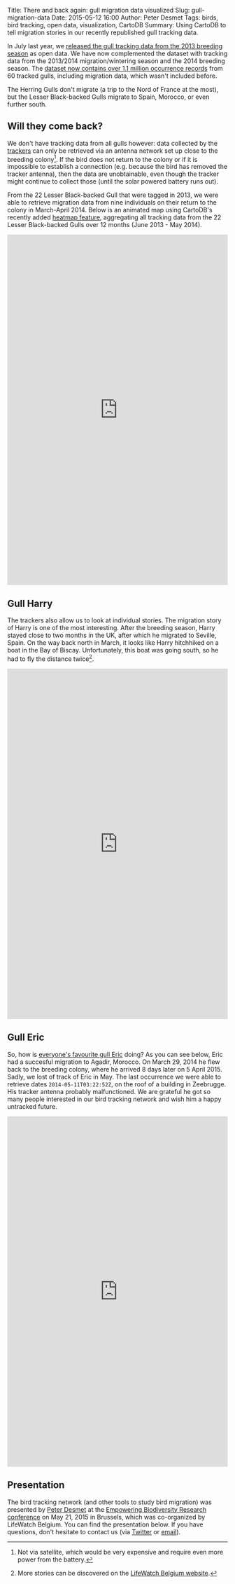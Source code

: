 Title: There and back again: gull migration data visualized
Slug: gull-migration-data
Date: 2015-05-12 16:00
Author: Peter Desmet
Tags: birds, bird tracking, open data, visualization, CartoDB
Summary: Using CartoDB to tell migration stories in our recently republished gull tracking data.

In July last year, we [released the gull tracking data from the 2013 breeding season]({filename}bird-tracking-data-published.md) as open data. We have now complemented the dataset with tracking data from the 2013/2014 migration/wintering season and the 2014 breeding season. The [dataset now contains over 1.1 million occurrence records](http://doi.org/10.15468/02omly) from 60 tracked gulls, including migration data, which wasn't included before.

The Herring Gulls don't migrate (a trip to the Nord of France at the most), but the Lesser Black-backed Gulls migrate to Spain, Morocco, or even further south.

## Will they come back?

We don't have tracking data from all gulls however: data collected by the [trackers](http://www.uva-bits.nl) can only be retrieved via an antenna network set up close to the breeding colony[^1]. If the bird does not return to the colony or if it is impossible to establish a connection (e.g. because the bird has removed the tracker antenna), then the data are unobtainable, even though the tracker might continue to collect those (until the solar powered battery runs out).

[^1]: Not via satellite, which would be very expensive and require even more power from the battery.

From the 22 Lesser Black-backed Gull that were tagged in 2013, we were able to retrieve migration data from nine individuals on their return to the colony in March-April 2014. Below is an animated map using CartoDB's recently added [heatmap feature](http://blog.cartodb.com/introducing-heatmaps/), aggregating all tracking data from the 22 Lesser Black-backed Gulls over 12 months (June 2013 - May 2014).

<iframe width="100%" height="800" frameborder="0" src="https://inbo.cartodb.com/u/lifewatch/viz/a9845fda-03a3-11e5-8d7f-0e4fddd5de28/embed_map" allowfullscreen webkitallowfullscreen mozallowfullscreen oallowfullscreen msallowfullscreen></iframe>

## Gull Harry

The trackers also allow us to look at individual stories. The migration story of Harry is one of the most interesting. After the breeding season, Harry stayed close to two months in the UK, after which he migrated to Seville, Spain. On the way back north in March, it looks like Harry hitchhiked on a boat in the Bay of Biscay. Unfortunately, this boat was going south, so he had to fly the distance twice[^2].

<iframe width="100%" height="800" frameborder="0" src="https://inbo.cartodb.com/u/lifewatch/viz/afe199fa-f5b2-11e4-8503-0e853d047bba/embed_map" allowfullscreen webkitallowfullscreen mozallowfullscreen oallowfullscreen msallowfullscreen></iframe>

[^2]: More stories can be discovered on the [LifeWatch Belgium website](http://lifewatch.be/en/historical-data-birds).

## Gull Eric

So, how is [everyone's favourite gull Eric]({filename}tracking-eric.md) doing? As you can see below, Eric had a succesful migration to Agadir, Morocco. On March 29, 2014 he flew back to the breeding colony, where he arrived 8 days later on 5 April 2015. Sadly, we lost of track of Eric in May. The last occurrence we were able to retrieve dates `2014-05-11T03:22:52Z`, on the roof of a building in Zeebrugge. His tracker antenna probably malfunctioned. We are grateful he got so many people interested in our bird tracking network and wish him a happy untracked future.

<iframe width="100%" height="800" frameborder="0" src="https://inbo.cartodb.com/u/lifewatch/viz/88a48488-ea59-11e4-849b-0e853d047bba/embed_map" allowfullscreen webkitallowfullscreen mozallowfullscreen oallowfullscreen msallowfullscreen></iframe>

## Presentation

The bird tracking network (and other tools to study bird migration) was presented by [Peter Desmet](https://twitter.com/peterdesmet) at the [Empowering Biodiversity Research conference](http://www.biodiversity.be/conference2015) on May 21, 2015 in Brussels, which was co-organized by LifeWatch Belgium. You can find the presentation below. If you have questions, don't hesitate to contact us (via [Twitter](https://twitter.com/LifeWatchINBO) or [email](mailto:opendata@inbo.be)).

<script async class="speakerdeck-embed" data-slide="1" data-id="937c31af2ba3456893376a402b3bf29e" data-ratio="1.33333333333333" src="//speakerdeck.com/assets/embed.js"></script>
